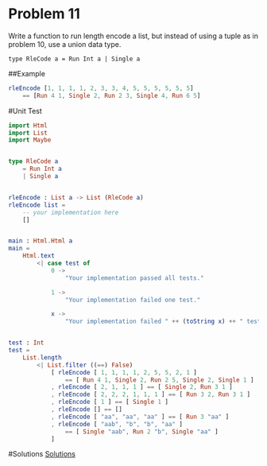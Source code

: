 # Problem 11
Write a function to run length encode a list, but instead of using a tuple as in problem 10, use a union data type. 

```
type RleCode a = Run Int a | Single a
```

##Example

```elm
rleEncode [1, 1, 1, 1, 2, 3, 3, 4, 5, 5, 5, 5, 5, 5] 
    == [Run 4 1, Single 2, Run 2 3, Single 4, Run 6 5]
```

#Unit Test

```elm
import Html
import List
import Maybe


type RleCode a
    = Run Int a
    | Single a


rleEncode : List a -> List (RleCode a)
rleEncode list =
    -- your implementation here
    []


main : Html.Html a
main =
    Html.text
        <| case test of
            0 ->
                "Your implementation passed all tests."

            1 ->
                "Your implementation failed one test."

            x ->
                "Your implementation failed " ++ (toString x) ++ " tests."


test : Int
test =
    List.length
        <| List.filter ((==) False)
            [ rleEncode [ 1, 1, 1, 1, 2, 5, 5, 2, 1 ]
                == [ Run 4 1, Single 2, Run 2 5, Single 2, Single 1 ]
            , rleEncode [ 2, 1, 1, 1 ] == [ Single 2, Run 3 1 ]
            , rleEncode [ 2, 2, 2, 1, 1, 1 ] == [ Run 3 2, Run 3 1 ]
            , rleEncode [ 1 ] == [ Single 1 ]
            , rleEncode [] == []
            , rleEncode [ "aa", "aa", "aa" ] == [ Run 3 "aa" ]
            , rleEncode [ "aab", "b", "b", "aa" ]
                == [ Single "aab", Run 2 "b", Single "aa" ]
            ]

```

#Solutions
[Solutions](../s/s11.md)
